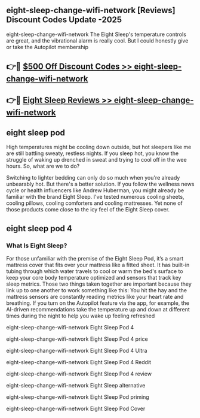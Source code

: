 ## eight-sleep-change-wifi-network [Reviews​] Discount Codes Update -2025

eight-sleep-change-wifi-network The Eight Sleep's temperature controls are great, and the vibrational alarm is really cool. But I could honestly give or take the Autopilot membership

## 👉🔴 [$500 Off Discount Codes >> eight-sleep-change-wifi-network](http://download.freeplayer.one?title=eight-sleep-change-wifi-network&ref=18-ES)

## 👉🔴 [Eight Sleep Reviews >> eight-sleep-change-wifi-network](http://download.freeplayer.one?title=eight-sleep-change-wifi-network&ref=18-ES)

## eight sleep pod

High temperatures might be cooling down outside, but hot sleepers like me are still battling sweaty, restless nights. If you sleep hot, you know the struggle of waking up drenched in sweat and trying to cool off in the wee hours. So, what are we to do?

Switching to lighter bedding can only do so much when you're already unbearably hot. But there's a better solution. If you follow the wellness news cycle or health influencers like Andrew Huberman, you might already be familiar with the brand Eight Sleep. I've tested numerous cooling sheets, cooling pillows, cooling comforters and cooling mattresses. Yet none of those products come close to the icy feel of the Eight Sleep cover.

## eight sleep pod 4

### What Is Eight Sleep?

For those unfamiliar with the premise of the Eight Sleep Pod, it’s a smart mattress cover that fits over your mattress like a fitted sheet. It has built-in tubing through which water travels to cool or warm the bed's surface to keep your core body temperature optimized and sensors that track key sleep metrics. Those two things taken together are important because they link up to one another to work something like this: You hit the hay and the mattress sensors are constantly reading metrics like your heart rate and breathing. If you turn on the Autopilot feature via the app, for example, the AI-driven recommendations take the temperature up and down at different times during the night to help you wake up feeling refreshed

eight-sleep-change-wifi-network Eight Sleep Pod 4

eight-sleep-change-wifi-network Eight Sleep Pod 4 price

eight-sleep-change-wifi-network Eight Sleep Pod 4 Ultra

eight-sleep-change-wifi-network Eight Sleep Pod 4 Reddit

eight-sleep-change-wifi-network Eight Sleep Pod 4 review

eight-sleep-change-wifi-network Eight Sleep alternative

eight-sleep-change-wifi-network Eight Sleep Pod priming

eight-sleep-change-wifi-network Eight Sleep Pod Cover